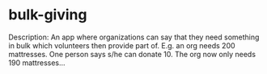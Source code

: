 # bulk-giving
Description: An app where organizations can say that they need something in bulk which volunteers then provide part of. E.g. an org needs 200 mattresses. One person says s/he can donate 10. The org now only needs 190 mattresses...
